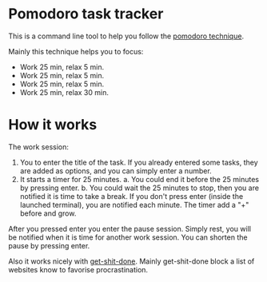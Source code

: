 # Pomodoro task tracker

This is a command line tool to help you follow the [pomodoro technique](http://www.pomodorotechnique.com/).

Mainly this technique helps you to focus:

- Work 25 min, relax 5 min.
- Work 25 min, relax 5 min.
- Work 25 min, relax 5 min.
- Work 25 min, relax 30 min.

# How it works

The work session:

1. You to enter the title of the task. If you already entered some tasks, they are added as options, and you can simply enter a number.
2. It starts a timer for 25 minutes.
    a. You could end it before the 25 minutes by pressing enter.
    b. You could wait the 25 minutes to stop, then you are notified it is time to take a break. If you don't press enter (inside the launched terminal), you are notified each minute. The timer add a "+" before and grow.

After you pressed enter you enter the pause session.
Simply rest, you will be notified when it is time for another work session.
You can shorten the pause by pressing enter.

Also it works nicely with [get-shit-done](http://github.com/yogsototh/get-shit-done.git). Mainly get-shit-done block a list of websites know to favorise procrastination.

